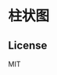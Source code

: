 # 柱状图

<ClientOnly>
  <Sandbox />
</ClientOnly>

<ClientOnly>
  <Sandbox />
</ClientOnly>

## License

MIT
